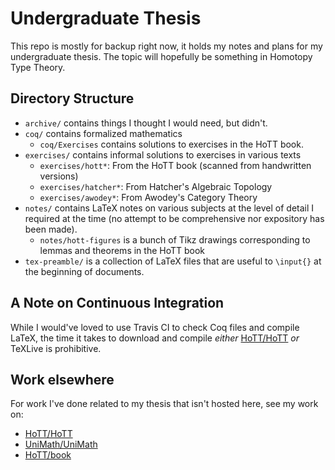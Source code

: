 # Undergraduate Thesis

<!-- [![Build Status](https://travis-ci.org/siddharthist/reed-thesis.svg?branch=master)](https://travis-ci.org/siddharthist/reed-thesis) -->

This repo is mostly for backup right now, it holds my notes and plans for my undergraduate thesis. The topic will hopefully be something in Homotopy Type Theory.

## Directory Structure

 - `archive/` contains things I thought I would need, but didn't.
 - `coq/` contains formalized mathematics
    * `coq/Exercises` contains solutions to exercises in the HoTT book.
 - `exercises/` contains informal solutions to exercises in various texts
    * `exercises/hott*`: From the HoTT book (scanned from handwritten versions)
    * `exercises/hatcher*`: From Hatcher's Algebraic Topology
    * `exercises/awodey*`: From Awodey's Category Theory
 - `notes/` contains LaTeX notes on various subjects at the level of detail I required at the time (no attempt to be comprehensive nor expository has been made).
    * `notes/hott-figures` is a bunch of Tikz drawings corresponding to lemmas and theorems in the HoTT book
 - `tex-preamble/` is a collection of LaTeX files that are useful to `\input{}` at the beginning of documents.

## A Note on Continuous Integration

While I would've loved to use Travis CI to check Coq files and compile LaTeX, the time it takes to download and compile _either_ [HoTT/HoTT](https://github.com/HoTT/HoTT) _or_ TeXLive is prohibitive.

## Work elsewhere

For work I've done related to my thesis that isn't hosted here, see my work on:

 * [HoTT/HoTT](https://github.com/HoTT/HoTT/pulls?utf8=%E2%9C%93&q=is%3Apr%20author%3Asiddharthist%20)
 * [UniMath/UniMath](https://github.com/UniMath/UniMath/pulls?utf8=%E2%9C%93&q=is%3Apr%20author%3Asiddharthist%20)
 * [HoTT/book](https://github.com/HoTT/book/pulls?utf8=%E2%9C%93&q=is%3Apr%20author%3Asiddharthist%20)
